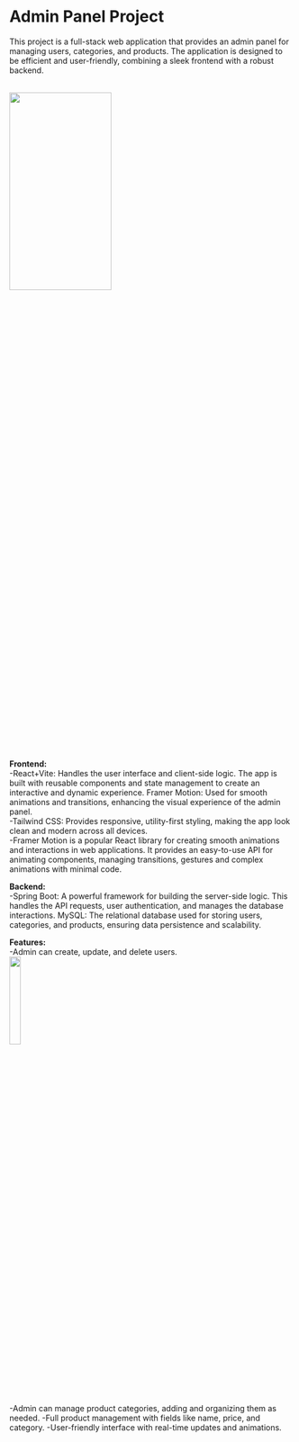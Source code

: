 <h1>Admin Panel Project</h1>

<p>This project is a full-stack web application that provides an admin panel for managing users, categories, and products. The application is designed to be efficient and user-friendly, combining a sleek frontend with a robust backend.</p>
<br/>
<img src='https://github.com/user-attachments/assets/30757ea8-d469-4cf5-9ba3-d16c247675e2' width='60%' height='30%' />


<b>Frontend:</b><br/>
-React+Vite: Handles the user interface and client-side logic. The app is built with reusable components and state management to create an interactive and dynamic experience.
Framer Motion: Used for smooth animations and transitions, enhancing the visual experience of the admin panel.<br/>
-Tailwind CSS: Provides responsive, utility-first styling, making the app look clean and modern across all devices.<br/>
-Framer Motion is a popular React library for creating smooth animations and interactions in web applications. It provides an easy-to-use API for animating components, managing transitions, gestures 
and complex animations with minimal code.


<b>Backend:</b><br/>
-Spring Boot: A powerful framework for building the server-side logic. This handles the API requests, user authentication, and manages the database interactions.
MySQL: The relational database used for storing users, categories, and products, ensuring data persistence and scalability.

<b>Features:</b><br/>
-Admin can create, update, and delete users.<br/>
<img src='https://github.com/user-attachments/assets/16481a97-6ec9-4d4e-954c-7f51b83e04be' width='20%' height='20%' />

-Admin can manage product categories, adding and organizing them as needed.
-Full product management with fields like name, price, and category.
-User-friendly interface with real-time updates and animations.
